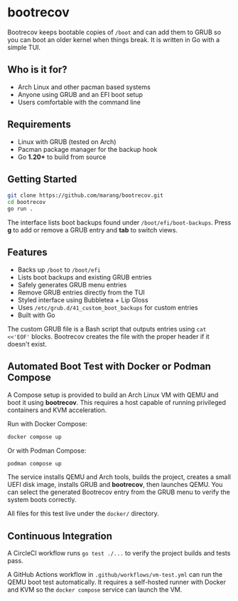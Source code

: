 # bootrecov

Bootrecov keeps bootable copies of `/boot` and can add them to GRUB so you can boot an older kernel when things break.
It is written in Go with a simple TUI.

## Who is it for?

- Arch Linux and other pacman based systems
- Anyone using GRUB and an EFI boot setup
- Users comfortable with the command line

## Requirements

- Linux with GRUB (tested on Arch)
- Pacman package manager for the backup hook
- Go **1.20+** to build from source

## Getting Started

```bash
git clone https://github.com/marang/bootrecov.git
cd bootrecov
go run .
```

The interface lists boot backups found under `/boot/efi/boot-backups`. Press **g** to add or remove a GRUB entry and **tab** to switch views.

## Features

- Backs up `/boot` to `/boot/efi`
- Lists boot backups and existing GRUB entries
- Safely generates GRUB menu entries
- Remove GRUB entries directly from the TUI
- Styled interface using Bubbletea + Lip Gloss
- Uses `/etc/grub.d/41_custom_boot_backups` for custom entries
- Built with Go

The custom GRUB file is a Bash script that outputs entries using `cat <<'EOF'` blocks. Bootrecov creates the file with the proper header if it doesn't exist.

## Automated Boot Test with Docker or Podman Compose

A Compose setup is provided to build an Arch Linux VM with QEMU and boot it using **bootrecov**. This requires a host capable of running privileged containers and KVM acceleration.

Run with Docker Compose:

```bash
docker compose up
```

Or with Podman Compose:

```bash
podman compose up
```

The service installs QEMU and Arch tools, builds the project, creates a small UEFI disk image, installs GRUB and **bootrecov**, then launches QEMU. You can select the generated Bootrecov entry from the GRUB menu to verify the system boots correctly.

All files for this test live under the `docker/` directory.

## Continuous Integration

A CircleCI workflow runs `go test ./...` to verify the project builds and tests pass.

A GitHub Actions workflow in `.github/workflows/vm-test.yml` can run the QEMU
boot test automatically. It requires a self-hosted runner with Docker and KVM
so the `docker compose` service can launch the VM.

